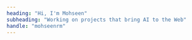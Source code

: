 ```yaml
---
heading: "Hi, I'm Mohseen"
subheading: "Working on projects that bring AI to the Web"
handle: "mohseenrm"
---
```

